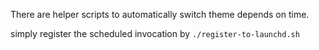 There are helper scripts to automatically switch theme depends on time.

simply register the scheduled invocation by `./register-to-launchd.sh`
